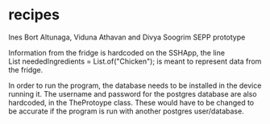# recipes
Ines Bort Altunaga, Viduna Athavan and Divya Soogrim SEPP prototype 

Information from the fridge is hardcoded on the SSHApp, the line   
      List<String> neededIngredients = List.of("Chicken"); 
 is meant to represent data from the fridge.

 In order to run the program, the database needs to be installed in the device running it.
 The username and password for the postgres database are also hardcoded, in the TheProtoype class.
 These would have to be changed to be accurate if the program is run with another postgres user/database.
